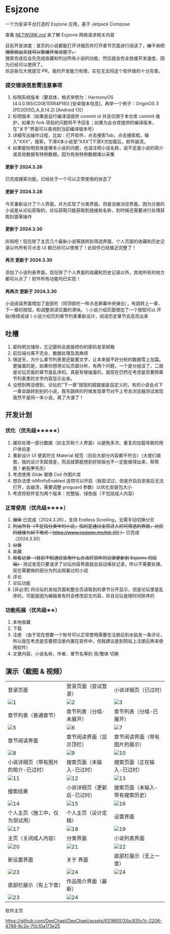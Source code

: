 # Esjzone

一个为安卓平台打造的 Esjzone 应用，基于 Jetpack Compose

查看 [NETWORK.md](./NETWORK.md) 来了解 Esjzone 网络请求相关内容

目前开发进度：首页的小说都能打开详细页并打开章节页面进行阅读了，~~接下来把搜索做出来就可以暂缓开发进度了。~~ \
搜索完成后会先完成收藏和列出所有小说的功能，然后就会完全放缓开发速度，因为已经可以使用了。 \
欢迎各位大佬提交 PR，我的开发能力有限，实在无法将这个软件做的十分完善。

### 提交错误信息需注意事项
1. 标明系统版本（要具体，格式举例为：HarmonyOS \[4.0.0.165(C00E155R4P16)] \[安卓版本信息]，再举一个例子：OriginOS 3 \[PD2055D_A_8.14.2] \[Android 13]）
2. 标明版本（如果是自行编译请提供 commit id 并且仅限于本仓库 commit 维护，如果为 fork 项目的问题将不予回复；如果为此仓库提供的编译版本，在“关于”界面可以查询到当前编译版本号）
3. 详细写出操作过程，比如：打开软件，点击搜索Tab，点击搜索框，输入“XXX”，搜索，下滑X本小说至“XXX”|下滑X次加载后，软件崩溃。
4. 如果能标明具体是哪本小说的问题，也请注明小说名称，说不定是小说的简介或其他数据有特例数据，因为有些特例数据难以采集

#### 更新于 2024.3.26
已完成搜索功能，已经处于一个可以正常使用的状态了

#### 更新于 2024.3.28
今天重新设计了个人界面，并为实现了分类界面，但是没做浏览界面，因为分类的小说是从论坛获取的，论坛获取只能获取到链接和名称，到时候还需要进行处理获取封面等操作

#### 更新于 2024.3.30
庆祝吧！现在除了主页几个最新小说等跳转到筛选界面、个人页面的收藏和历史记录以外所有可点击 UI 都已经可以使用了！此软件已经接近完整了！

#### 再次 更新于 2024.3.30
添加了小说列表界面，现在除了个人界面的收藏和历史记录以外，其他所有的地方都可以点了！软件所有功能均已实现！

#### 再再次 更新于 2024.3.30
小说阅读界面增加了底部栏（同顶部栏一样点击屏幕中央弹出），有跳转上一章、下一章的按钮，和调整阅读位置的滑块。 \ 
小说介绍页面增加了一个按钮可以 开始/继续阅读 \ 
小说介绍页的章节列表重新设计，阅读历史章节会高亮出来

## 吐槽
1. 密码明文储存，忘记密码会直接把你的密码发至邮箱
2. 前后端分离不完全，数据处理及其麻烦
3. 很逆天，为什么章节列表里还能塞文字，让本来就不好分析的数据雪上加霜。更操蛋的是，如果你想用论坛页面分析，有两个问题，一个是分组没了，二就是论坛页面的章节是乱序的。真是有够操蛋的，我现在仍然在考虑是否要把章节列表里的文字内容显示出来。
4. 没想到啊没想到，论坛的“下一章”按钮的超链接是自定义的，有的小说会点下一章会跳转到别的小说，我写跳转的时候发现章节对不上号去浏览器测试发现竟然不是同一本小说，离了大谱了！

## 开发计划
### 优化（优先级※※※※※）
1. 缓存处理一部分数据（如主页和个人界面）以避免多次、重复的加载导致的用户体验差
2. 重新设计 UI 使其符合 Material 规范（目前大部分内容都不符合）（大佬们救救，我的设计天赋很差，而且就算能想到好排版也不一定能做得出来，帮帮我！~~史瓦罗先生~~）
3. 考虑使用 Glide 替换 Coil 作图片库
4. 想办法使 isMinifyEnabled 选项可以开启（我尝试过，但是开启后安装后无法打开，会崩溃，需要调整 proguard 参数）以优化安装包大小
5. 考虑将软件变为两个版本：完整版、绿色版（不包括成人内容）

### 正常使用（优先级※※※※）
1. ~~搜索~~ 已完成（2024.3.26），支持 Endless Scrolling，无需手动切换分页 
2. ~~列出所有（不是指分类中的小说，指的是通过主页进入的可筛选的界面，对应的链接为如下格式：https://www.esjzone.me/list-01/ ）~~ 已完成（2024.3.30）
3. ~~分类~~
4. 收藏
5. ~~观看记录 （目前不知道应该用什么办法将软件的记录更新到 Esjzone 的后端）~~ 测试发现只要请求了论坛内容界面就会自动保存记录，所以不需要处理，现在需要做的部分为列出观看过的小说
6. 评论
7. 论坛功能
8. \[非必须] 将论坛的发帖页面和整合页读取到的章节分开显示，但是论坛里是乱序的，可能是因为编辑者有时会修改前文内容，并且论坛是按时间排序的 

### 功能拓展（优先级※※）
1. 本地收藏
2. 下载
3. 注册 （由于现在想要一个账号可以正常使用需要在注册后到水贴发一条评论，所以我在考虑是否要把注册内置在软件中，但我建议是到网站上注册后再来使用软件）
4. 文章内容、小说名称、作者、章节名等的 简/繁体 切换

## 演示（截图 & 视频）

<table>
  <tr>
    <td>登录页面</td>
    <td>登录页面（尝试登录）</td>
    <td>小说详细页（已过时）</td>
  </tr> 
  <tr>
    <td><img src="./screenshots/showcase/1.jpg" alt="1"></td>
    <td><img src="./screenshots/showcase/2.jpg" alt="2"></td>
    <td><img src="./screenshots/showcase/4.jpg" alt="3"></td>
  </tr> 
  <tr>
    <td>章节列表（普通章节）</td>
    <td>章节列表（分组-未展开）</td>
    <td>章节列表（分组-已展开）</td>
  </tr> 
  <tr>
    <td><img src="./screenshots/showcase/5.jpg" alt="5"></td>
    <td><img src="./screenshots/showcase/6.jpg" alt="6"></td>
    <td><img src="./screenshots/showcase/7.jpg" alt="7"></td>
  </tr> 
  <tr>
    <td>章节阅读界面</td>
    <td>章节阅读界面（显示顶栏）</td>
    <td>章节阅读界面（带有图片的展示）</td>
  </tr> 
  <tr>
    <td><img src="./screenshots/showcase/8.jpg" alt="8"></td>
    <td><img src="./screenshots/showcase/9.jpg" alt="9"></td>
    <td><img src="./screenshots/showcase/10.jpg" alt="10"></td>
  </tr> 
  <tr>
    <td>小说详细页（带有图片的简介-已过时）</td>
    <td>搜索页面（未输入-已过时）</td>
    <td>搜索页面（正在输入-已过时）</td>
  </tr> 
  <tr>
    <td><img src="./screenshots/showcase/11.jpg" alt="11"></td>
    <td><img src="./screenshots/showcase/12.jpg" alt="12"></td>
    <td><img src="./screenshots/showcase/13.jpg" alt="13"></td>
  </tr> 
  <tr>
    <td>搜索结果</td>
    <td>小说详细页（更新后-已过时）</td>
    <td>搜索页面（未输入-带有搜索历史）</td>
  </tr> 
  <tr>
    <td><img src="./screenshots/showcase/14.jpg" alt="14"></td>
    <td><img src="./screenshots/showcase/15.jpg" alt="15"></td>
    <td><img src="./screenshots/showcase/16.jpg" alt="16"></td>
  </tr> 
  <tr>
    <td>个人主页（施工中，仅为测试用）</td>
    <td>个人主页（设计定稿）</td>
    <td>设置界面</td>
  </tr> 
  <tr>
    <td><img src="./screenshots/showcase/17.jpg" alt="17"></td>
    <td><img src="./screenshots/showcase/18.jpg" alt="18"></td>
    <td><img src="./screenshots/showcase/19.jpg" alt="19"></td>
  </tr> 
  <tr>
    <td>主页（关闭成人内容）</td>
    <td>分类界面</td>
    <td>小说列表界面</td>
  </tr> 
  <tr>
    <td><img src="./screenshots/showcase/20.jpg" alt="20"></td>
    <td><img src="./screenshots/showcase/21.jpg" alt="21"></td>
    <td><img src="./screenshots/showcase/22.jpg" alt="22"></td>
  </tr> 
  <tr>
    <td>新设置界面</td>
    <td>关于 界面</td>
    <td>底部栏展示（无上一章）</td>
  </tr> 
  <tr>
    <td><img src="./screenshots/showcase/23.jpg" alt="23"></td>
    <td><img src="./screenshots/showcase/24.jpg" alt="24"></td>
    <td><img src="./screenshots/showcase/25.jpg" alt="24"></td>
  </tr> 
  <tr>
    <td>底部栏展示（有上下章）</td>
    <td>作品简介界面（最新）</td>
  </tr> 
  <tr>
    <td><img src="./screenshots/showcase/26.jpg" alt="23"></td>
    <td><img src="./screenshots/showcase/27.jpg" alt="24"></td>
  </tr> 
</table>

软件主页

https://github.com/DeeChael/DeeChael/assets/63186003/bc835c1c-2206-4788-8c2e-70c10a173e25